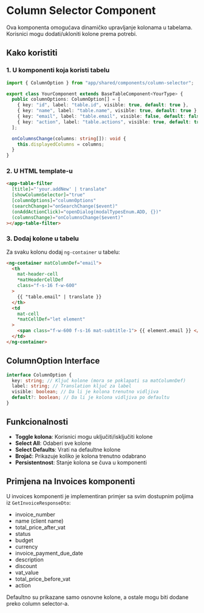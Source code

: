 # Column Selector Component

Ova komponenta omogućava dinamičko upravljanje kolonama u tabelama. Korisnici mogu dodati/ukloniti kolone prema potrebi.

## Kako koristiti

### 1. U komponenti koja koristi tabelu

```typescript
import { ColumnOption } from "app/shared/components/column-selector";

export class YourComponent extends BaseTableComponent<YourType> {
  public columnOptions: ColumnOption[] = [
    { key: "id", label: "table.id", visible: true, default: true },
    { key: "name", label: "table.name", visible: true, default: true },
    { key: "email", label: "table.email", visible: false, default: false },
    { key: "action", label: "table.actions", visible: true, default: true },
  ];

  onColumnsChange(columns: string[]): void {
    this.displayedColumns = columns;
  }
}
```

### 2. U HTML template-u

```html
<app-table-filter
  [title]="'your.addNew' | translate"
  [showColumnSelector]="true"
  [columnOptions]="columnOptions"
  (searchChange)="onSearchChange($event)"
  (onAddActionClick)="openDialog(modalTypesEnum.ADD, {})"
  (columnsChange)="onColumnsChange($event)"
></app-table-filter>
```

### 3. Dodaj kolone u tabelu

Za svaku kolonu dodaj `ng-container` u tabelu:

```html
<ng-container matColumnDef="email">
  <th
    mat-header-cell
    *matHeaderCellDef
    class="f-s-16 f-w-600"
  >
    {{ "table.email" | translate }}
  </th>
  <td
    mat-cell
    *matCellDef="let element"
  >
    <span class="f-w-600 f-s-16 mat-subtitle-1"> {{ element.email }} </span>
  </td>
</ng-container>
```

## ColumnOption Interface

```typescript
interface ColumnOption {
  key: string; // Ključ kolone (mora se poklapati sa matColumnDef)
  label: string; // Translation ključ za label
  visible: boolean; // Da li je kolona trenutno vidljiva
  default?: boolean; // Da li je kolona vidljiva po defaultu
}
```

## Funkcionalnosti

- **Toggle kolona**: Korisnici mogu uključiti/isključiti kolone
- **Select All**: Odaberi sve kolone
- **Select Defaults**: Vrati na defaultne kolone
- **Brojač**: Prikazuje koliko je kolona trenutno odabrano
- **Persistentnost**: Stanje kolona se čuva u komponenti

## Primjena na Invoices komponenti

U invoices komponenti je implementiran primjer sa svim dostupnim poljima iz `GetInvoiceResponseDto`:

- invoice_number
- name (client name)
- total_price_after_vat
- status
- budget
- currency
- invoice_payment_due_date
- description
- discount
- vat_value
- total_price_before_vat
- action

Defaultno su prikazane samo osnovne kolone, a ostale mogu biti dodane preko column selector-a.
